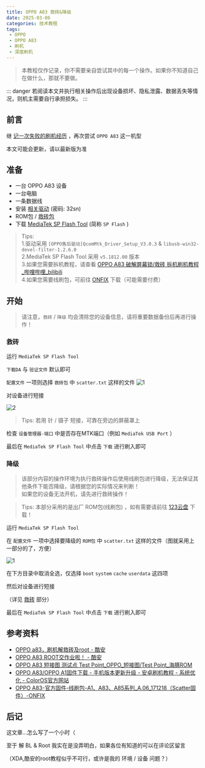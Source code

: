```yaml
---
title: OPPO A83 救砖&降级
date: 2025-03-06
categories: 技术教程
tags: 
 - OPPO
 - OPPO A83
 - 刷机
 - 深度刷机
---
```

> 本教程仅作记录，你不需要亲自尝试其中的每一个操作。如果你不知道自己在做什么，那就不要做。

::: danger
若阅读本文并执行相关操作后出现设备损坏、隐私泄露、数据丢失等情况，则机主需要自行承担损失。
:::



## 前言
继 [记一次失败的刷机经历](https://blog.dmoe.top/2024/02/23/log-OPPO-A83-ROM/) ，再次尝试 `OPPO A83` 这一机型

本文可能会更新，请以最新版为准






## 准备
 - 一台 OPPO A83 设备
 - 一台电脑
 - 一条数据线
 - 安装 [相关驱动](https://diffghjkl.lanzouq.com/b0knwdt9c) (密码: 32sn)
 - ROM包 / [救砖包](https://www.123865.com/s/BOa8Vv-lex7A)
 - 下载 [MediaTek SP Flash Tool](https://diffghjkl.lanzouq.com/i0pRy2prllhe) (简称 `SP Flash` )
 > Tips:   
 > 1.驱动采用 `[OPPO售后驱动]QcomMtk_Driver_Setup_V3.0.3` & `libusb-win32-devel-filter-1.2.6.0`  
 > 2.MediaTek SP Flash Tool 采用 `v5.1812.00` 版本  
 > 3.如果您需要拆机教程，请查看 [OPPO A83 破解屏幕锁/救砖 拆机刷机教程_哔哩哔哩_bilibili](https://www.bilibili.com/video/BV1cS4y1J7mK/)  
 > 4.如果您需要线刷包，可前往 [ONFIX](https://onfix.cn/) 下载（可能需要付费）






## 开始
 > 请注意，`救砖` / `降级` 均会清除您的设备信息，请将重要数据备份后再进行操作！

### 救砖
运行 `MediaTek SP Flash Tool` 

`下载DA` 与 `验证文件` 默认即可

`配置文件` 一项则选择 `救砖包` 中 `scatter.txt` 这样的文件
![1](https://www.sway-cdn.com/s/4aEiTpcBD4PPvwex/images/XMS-uH68ILbiT-)

对设备进行短接

![2](https://www.sway-cdn.com/s/4aEiTpcBD4PPvwex/images/JNGVQpyR2MNHit)

 > Tips: 若用 针 / 镊子 短接，可靠在旁边的屏蔽罩上

检查 `设备管理器-端口` 中是否存在MTK端口（例如 `MediaTek USB Port` ）

最后在 `MediaTek SP Flash Tool` 中点击 `下载` 进行刷入即可



### 降级
 > 该部分内容的操作环境为执行救砖操作后使用线刷包进行降级，无法保证其他条件下能否降级，请根据您的实际情况来判断！  
 > 如果您的设备无法开机，请先进行救砖操作！

 > Tips: 本部分采用的是出厂 ROM包(线刷包) ，如有需要请前往 [123云盘](https://www.123865.com/s/BOa8Vv-bex7A) 下载！

运行 `MediaTek SP Flash Tool` 

在 `配置文件` 一项中选择要降级的 `ROM包` 中 `scatter.txt` 这样的文件（图就采用上一部分的了，方便）

![1](https://www.sway-cdn.com/s/4aEiTpcBD4PPvwex/images/XMS-uH68ILbiT-)

在下方目录中取消全选，仅选择 `boot` `system` `cache` `userdata` 这四项

然后对设备进行短接

（详见 [救砖](https://blog.dmoe.top/2025/03/06/course-OPPOA83/#%E6%95%91%E7%A0%96) 部分）

最后在 `MediaTek SP Flash Tool` 中点击 `下载` 进行刷入即可






## 参考资料
 - [OPPO a83，刷机解救砖及root - 酷安](https://www.coolapk.com/feed/58499989?shareKey=MTkyZmVkN2E5YjM1NjdjOTRhYTc~)
 - [OPPO A83 ROOT交作业啦！ - 酷安](https://www.coolapk.com/feed/52449430?shareKey=ZjM4ODk5MGRkODMwNjdjOTRhYzM~)
 - [OPPO A83 短接图 测试点 Test Point_OPPO_短接图/Test Point_海豚ROM](https://haitunrom.com/djt/oppo/5475.html)
 - [OPPO A83/OPPO A1固件下载 - 手机版本更新升级 - 安卓刷机教程 - 系统优化 - ColorOS官方网站](https://www.coloros.com/rom/firmware?id=155)
 - [OPPO A83-官方固件-线刷包-A1、A83、A85系列_A.06_171218（Scatter固件）-ONFIX](https://onfix.cn/rom/438808?oid=738908)






## 后记
这文章...怎么写了一个小时（

至于 解 BL & Root 我实在是没弄明白，如果各位有知道的可以在评论区留言

（XDA,酷安的root教程似乎不可行，或许是我的 环境 / 设备 问题？）
